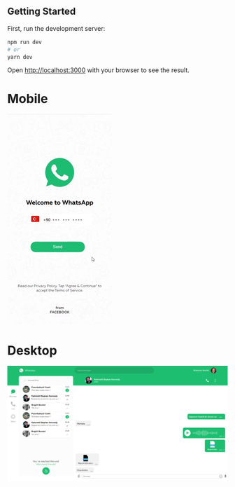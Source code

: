 

## Getting Started

First, run the development server:

```bash
npm run dev
# or
yarn dev
```

Open [http://localhost:3000](http://localhost:3000) with your browser to see the result.

# Mobile
![Mobile Version](public/img/mobile-version.gif)

# Desktop
![Desktop Version](public/img/desktop.png)
